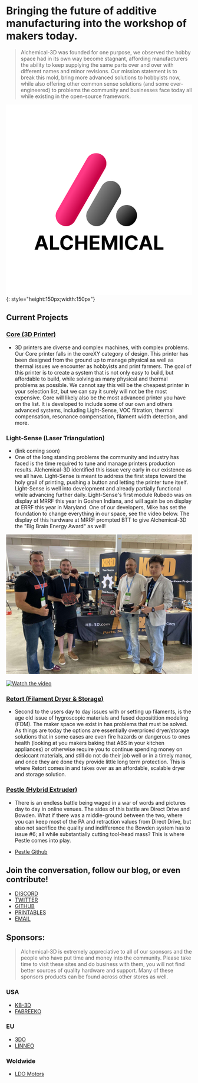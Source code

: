 # Bringing the future of additive manufacturing into the workshop of makers today.

> Alchemical-3D was founded for one purpose, we observed the hobby space had in its own way become stagnant, affording manufacturers the ability to keep supplying the same parts over and over with different names and minor revisions.  Our mission statement is to break this mold, bring more advanced solutions to hobbyists now, while also offering other common sense solutions (and some over-engineered) to problems the community and businesses face today all while existing in the open-source framework.

 ![Alchemical Logo](assets/images/Alchemical-3D-Logo-Gradient-PRIMARY-Transparent-Background.png){: style="height:150px;width:150px"}


## Current Projects 

### [Core (3D Printer)](https://alchemical-3d.com/core/) 

- 3D printers are diverse and complex machines, with complex problems.  Our Core printer falls in the coreXY category of design.  This printer has been designed from the ground up to manage physical as well as thermal issues we encounter as hobbyists and print farmers.  The goal of this printer is to create a system that is not only easy to build, but affordable to build, while solving as many physical and thermal problems as possible.  We cannot say this will be the cheapest printer in your selection list, but we can say it surely will not be the most expensive.  Core will likely also be the most advanced printer you have on the list.  It is developed to include some of our own and others advanced systems, including Light-Sense, VOC filtration, thermal compensation, resonance compensation, filament width detection, and more.

### Light-Sense (Laser Triangulation) 
- (link coming soon)
- One of the long standing problems the community and industry has faced is the time required to tune and manage printers production results.  Alchemical-3D identified this issue very early in our existence as we all have.   Light-Sense is meant to address the first steps toward the holy grail of printing, pushing a button and letting the printer tune itself.  Light-Sense is well into development and already partially functional while advancing further daily.   Light-Sense's first module Rubedo was on display at MRRF this year in Goshen Indiana, and will again be on display at ERRF this year in Maryland.  One of our developers, Mike has set the foundation to change everything in our space, see the video below.  The display of this hardware at MRRF prompted BTT to give Alchemical-3D the "Big Brain Energy Award" as well!

![Award](/assets/images/Award.jpg)

[![Watch the video](https://img.youtube.com/vi/c1hrP0gduRU/default.jpg)](https://youtu.be/c1hrP0gduRU)


### [Retort (Filament Dryer & Storage)](https://alchemical-3d.com/retort/)

- Second to the users day to day issues with or setting up filaments, is the age old issue of hygroscopic materials and fused depositition modeling (FDM).  The maker space we exist in has problems that must be solved.  As things are today the options are essentially overpriced dryer/storage solutions that in some cases are even fire hazards or dangerous to ones health (looking at you makers baking that ABS in your kitchen appliances) or otherwise require you to continue spending money on desiccant materials, and still do not do their job well or in a timely manor, and once they are done they provide little long term protection.  This is where Retort comes in and takes over as an affordable, scalable dryer and storage solution.

### [Pestle (Hybrid Extruder)](https://alchemical-3d.com/pestle/) 

- There is an endless battle being waged in a war of words and pictures day to day in online venues.  The sides of this battle are Direct Drive and Bowden.   What if there was a middle-ground between the two, where you can keep most of the PA and retraction values from Direct Drive, but also not sacrifice the quality and indifference the Bowden system has to issue #6; all while substantially cutting tool-head mass?  This is where Pestle comes into play.  

- [Pestle Github](https://github.com/Alchemical-3D/Pestle_Rotational_Bowden)

## Join the conversation, follow our blog, or even contribute!

- [DISCORD](https://discord.gg/aE49DW2xXe)
- [TWITTER](https://twitter.com/Alchemical3D)
- [GITHUB](https://github.com/Alchemical-3D)
- [PRINTABLES](https://www.printables.com/@Alchemical3D_390617)
- [EMAIL](we@alchemical-3d.com)

## Sponsors:
> Alchemical-3D is extremely appreciative to all of our sponsors and the people who have put time and money into the community.  Please take time to visit these sites and do business with them, you will not find better sources of quality hardware and support.  Many of these sponsors products can be found across other stores as well.

### USA
- [KB-3D](https://kb-3d.com/store/)
- [FABREEKO](https://www.fabreeko.com/)

### EU
- [3DO](https://3do.dk/)
- [LINNEO](https://linneo.tech/)

### Woldwide
- [LDO Motors](http://ldomotors.com/)


